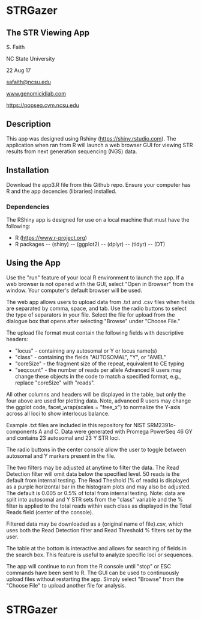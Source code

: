 # STRGazer 
## The STR Viewing App

S. Faith 

NC State University

22 Aug 17

safaith@ncsu.edu

www.genomicidlab.com

https://popseq.cvm.ncsu.edu



## Description
This app was designed using Rshiny (https://shiny.rstudio.com).
The application when ran from R will launch a web browser GUI for viewing STR results
from next generation sequencing (NGS) data.


## Installation
Download the app3.R file from this Github repo.
Ensure your computer has R and the app decencies (libraries) installed.
### Dependencies
The RShiny app is designed for use on a local machine that must have the following:
* R (https://www.r-project.org)
* R packages 
-- (shiny)
-- (ggplot2)
-- (dplyr)
-- (tidyr)
-- (DT)

## Using the App
Use the "run" feature of your local R environment to launch the app.  If a web browser is not opened with the GUI, select "Open in Browser" from the window.  Your computer's default browser will be used.

The web app allows users to upload data from .txt and .csv files when fields are separated by comma, space, and tab. Use the radio buttons to select the type of separators in your file. Select the file for upload from the dialogue box that opens after selecting  "Browse" under "Choose File."

The upload file format must contain the following fields with descriptive headers:
* "locus" - containing any autosomal or Y or locus name(s)
* "class" - containing the fields "AUTOSOMAL", "Y", or "AMEL"
* "coreSize" - the fragment size of the repeat, equivalent to CE typing
* "seqcount" - the number of reads per allele
Advanced R users may change these objects in the code to match a specified format, e.g., replace "coreSize" with "reads".

All other columns and headers will be displayed in the table, but only the four above are used for plotting data.
Note, advanced R users may change the ggplot code, facet_wrap(scales = "free_x") to normalize the Y-axis across all loci to show interlocus balance.

Example .txt files are included in this repository for NIST SRM2391c-components A and C. Data were generated with Promega PowerSeq 46 GY and contains 23 autosomal and 23 Y STR loci.

The radio buttons in the center console allow the user to toggle between autosomal and Y markers present in the file.

The two filters may be adjusted at anytime to filter the data. The Read Detection filter will omit data below the specified level. 50 reads is the default from internal testing. The Read Theshold (% of reads) is displayed as a purple horizontal bar in the histogram plots and may also be adjusted. The default is 0.005 or 0.5% of total  from internal testing. Note: data are split into autosomal and Y STR sets from the "class" variable and the % filter is applied to the total reads within each class as displayed in the Total Reads field (center of the console).

Filtered data may be downloaded as a {original name of file}.csv, which uses both the  Read Detection filter and Read Threshold % filters set by the user.

The table at the bottom is interactive and allows for searching of fields in the search box.  This feature is useful to analyze specific loci or sequences. 

The app will continue to run from the R console until "stop" or ESC commands have been sent to R. The GUI can be used to continuously upload files without restarting the app.  Simply select "Browse" from the "Choose File" to upload another file for analysis.
 








 # STRGazer
